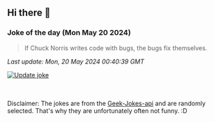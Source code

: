 ## Hi there 👋

### Joke of the day (Mon May 20 2024)
<!-- joke -->
>If Chuck Norris writes code with bugs, the bugs fix themselves.
<!-- /joke -->

*Last update: Mon, 20 May 2024 00:40:39 GMT*

[![Update joke](https://github.com/nclskfm/nclskfm/actions/workflows/joke.yml/badge.svg)](https://github.com/nclskfm/nclskfm/actions/workflows/joke.yml)

<br><br>
Disclaimer: The jokes are from the [Geek-Jokes-api](https://github.com/sameerkumar18/geek-joke-api) and are randomly selected. That's why they are unfortunately often not funny. :D
